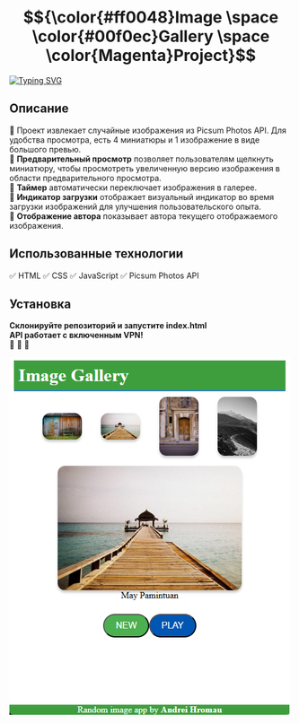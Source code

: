 
# $${\color{#ff0048}Image \space \color{#00f0ec}Gallery \space \color{Magenta}Project}$$

[![Typing SVG](https://readme-typing-svg.herokuapp.com?color=%2336BCF7&lines=Автоматическая+загрузка+картинок)](https://git.io/typing-svg)
## Описание 
:rocket: Проект извлекает случайные изображения из Picsum Photos API. Для удобства просмотра, есть 4 миниатюры и 1 изображение в виде большого превью.
<br>
:rocket: **Предварительный просмотр** позволяет пользователям щелкнуть миниатюру, чтобы просмотреть увеличенную версию изображения в области предварительного просмотра.
<br>
:rocket: **Таймер** автоматически переключает изображения в галерее.
<br>
:rocket: **Индикатор загрузки** отображает визуальный индикатор во время загрузки изображений для улучшения пользовательского опыта.
<br>
:rocket: **Отображение автора** показывает автора текущего отображаемого изображения. 

## Использованные технологии
:white_check_mark:   HTML
:white_check_mark:   CSS
:white_check_mark:   JavaScript
:white_check_mark:   Picsum Photos API

## Установка 
**Склонируйте репозиторий и запустите index.html**
<br>
**API работает с включенным VPN!**
<br>
:black_square_button: :black_square_button: :black_square_button:

![Bot](Frontend.png)




